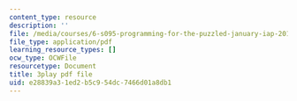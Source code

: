 ```yaml
---
content_type: resource
description: ''
file: /media/courses/6-s095-programming-for-the-puzzled-january-iap-2018/e28839a31ed2b5c954dc7466d01a8db1_9TtLlVBjvR0.pdf
file_type: application/pdf
learning_resource_types: []
ocw_type: OCWFile
resourcetype: Document
title: 3play pdf file
uid: e28839a3-1ed2-b5c9-54dc-7466d01a8db1
---
```

